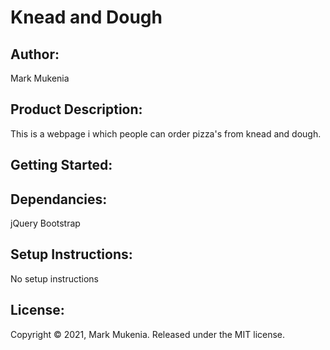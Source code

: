 # **Knead and Dough**

## Author:

Mark Mukenia

## Product Description:

This is a webpage i which people can order pizza's from knead and dough.

## Getting Started:

## Dependancies:

jQuery
Bootstrap

## Setup Instructions:

No setup instructions

## License:

Copyright © 2021, Mark Mukenia. Released under the MIT license.
